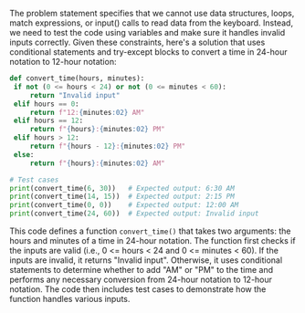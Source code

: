  The problem statement specifies that we cannot use data structures, loops, match expressions, or input() calls to read data from the keyboard. Instead, we need to test the code using variables and make sure it handles invalid inputs correctly. Given these constraints, here's a solution that uses conditional statements and try-except blocks to convert a time in 24-hour notation to 12-hour notation:

   ```python
def convert_time(hours, minutes):
    if not (0 <= hours < 24) or not (0 <= minutes < 60):
        return "Invalid input"
    elif hours == 0:
        return f"12:{minutes:02} AM"
    elif hours == 12:
        return f"{hours}:{minutes:02} PM"
    elif hours > 12:
        return f"{hours - 12}:{minutes:02} PM"
    else:
        return f"{hours}:{minutes:02} AM"

# Test cases
print(convert_time(6, 30))   # Expected output: 6:30 AM
print(convert_time(14, 15))  # Expected output: 2:15 PM
print(convert_time(0, 0))    # Expected output: 12:00 AM
print(convert_time(24, 60))  # Expected output: Invalid input
```

   This code defines a function `convert_time()` that takes two arguments: the hours and minutes of a time in 24-hour notation. The function first checks if the inputs are valid (i.e., 0 <= hours < 24 and 0 <= minutes < 60). If the inputs are invalid, it returns "Invalid input". Otherwise, it uses conditional statements to determine whether to add "AM" or "PM" to the time and performs any necessary conversion from 24-hour notation to 12-hour notation. The code then includes test cases to demonstrate how the function handles various inputs.